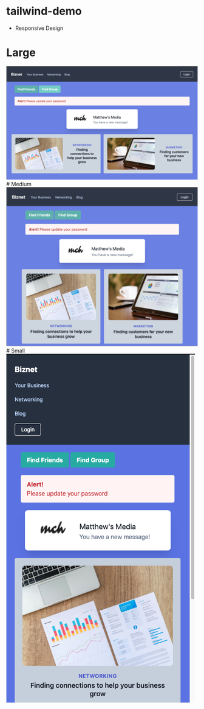 # tailwind-demo
- Responsive Design
# Large
<img src="images/srnsht-lg.png" alt="large image">
# Medium 
<img src="images/srnsht-md.png" alt="medium image">
# Small
<img src="images/srnsht-sm.png" alt="small image">
